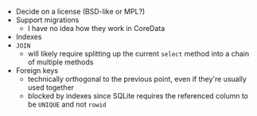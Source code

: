 - Decide on a license (BSD-like or MPL?)
- Support migrations
  - I have no idea how they work in CoreData
- Indexes
- `JOIN`
  - will likely require splitting up the current `select` method into a chain of multiple methods
- Foreign keys
  - technically orthogonal to the previous point, even if they're usually used together
  - blocked by indexes since SQLite requires the referenced column to be `UNIQUE` and not `rowid`
